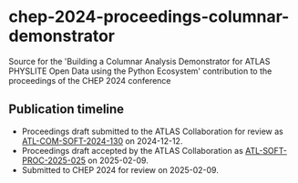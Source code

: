 # chep-2024-proceedings-columnar-demonstrator
Source for the 'Building a Columnar Analysis Demonstrator for ATLAS PHYSLITE Open Data using the Python Ecosystem' contribution to the proceedings of the CHEP 2024 conference

## Publication timeline

* Proceedings draft submitted to the ATLAS Collaboration for review as [ATL-COM-SOFT-2024-130](https://cds.cern.ch/record/2919696) on 2024-12-12.
* Proceedings draft accepted by the ATLAS Collaboration as [ATL-SOFT-PROC-2025-025](https://cds.cern.ch/record/2923872) on 2025-02-09.
* Submitted to CHEP 2024 for review on 2025-02-09.
